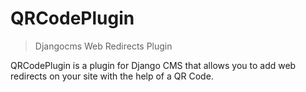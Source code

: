 <h1>QRCodePlugin</h1>

> Djangocms Web Redirects Plugin

QRCodePlugin is a plugin for Django CMS that allows you to add web redirects on your site with the help of a QR Code.
